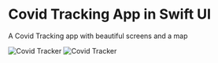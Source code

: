 # Covid Tracking App in Swift UI

A Covid Tracking app with beautiful screens and a map

![Covid Tracker](gifs/covid-swiftUI-dark.gif)
![Covid Tracker](gifs/covid-tracking-light.gif)
